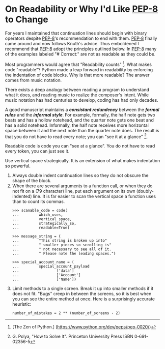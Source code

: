 # On Readability or Why I'd Like [PEP-8] to Change

For years I maintained that continuation lines
should begin with binary operators
despite [PEP-8]'s recommendation to end with them.
[PEP-8] finally came around and now follows Knuth's advice.
Thus emboldened I recommend that
[PEP-8] adopt the principles outlined below.
In [PEP-8] many of the examples labeled "# Correct:"
are not as readable as they could be.

Most programmers would agree that "Readability counts" [^1].
What makes code "readable"?
Python made a leap forward in readability
by enforcing the indentation of code blocks.
Why is that more readable?
The answer comes from music notation.

There exists a deep analogy between
reading a program to understand what it does,
and reading music to realize the composer's intent.
While music notation has had centuries to develop,
coding has had only decades.

A good manuscript maintains a ***consistant redundency***
between the ***formal rules***
and the ***informal style***.
For example,
formally, the half note gets two beats
and has a hollow notehead,
and the quarter note gets one beat
and has a solid notehead.
Informally,
the half note receives more horizontal space
between it and the next note
than the quarter note does.
The result is that you do not have to read every note;
you can "see it at a glance" [^2].

Readable code is code you can "see at a glance".
You do not have to read every token,
you can just see it.

Use vertical space strategically.
It is an extension of what makes indentation so powerful.

1. Always double indent continuation lines
   so they do not obscure the shape of the block.
2. When there are several arguments to a function call,
   or when they do not fit on a (79 character) line,
   put each argument on its own (doubly-indented) line.
   It is far easier to scan the vertical space a function uses
   than to count its commas.
    ```
    >>> scanable_code = code(
    ...         which_uses,
    ...         vertical_space,
    ...         strategically_so,
    ...         readable=True)

    >>> message_string = (
    ...         "This string is broken up into"
    ...         " smaller pieces so scrolling is"
    ...         " not necessary to see all of it.
    ...         " Please note the leading spaces.")

    >>> special_account_name = (
	...         special_account_payload
    ...                 ['data']
    ...                 ['Account']
    ...                 ['Name'])
    ```
3. Limit methods to a single screen.
   Break it up into smaller methods if it does not fit.
   "Bugs" creep in between the screens,
   so it is best when you can see the entire method at once.
   Here is a surprisingly accurate heuristic:
   ```
   number_of_mistakes = 2 ** (number_of_screens - 2)
   ```

[PEP-8]: https://www.python.org/dev/peps/pep-0008/#code-lay-out

[^1]: [The Zen of Python.] (https://www.python.org/dev/peps/pep-0020/)

[^2]: G. Polya, "How to Solve It". Princeton University Press ISBN 0-691-02356-5

